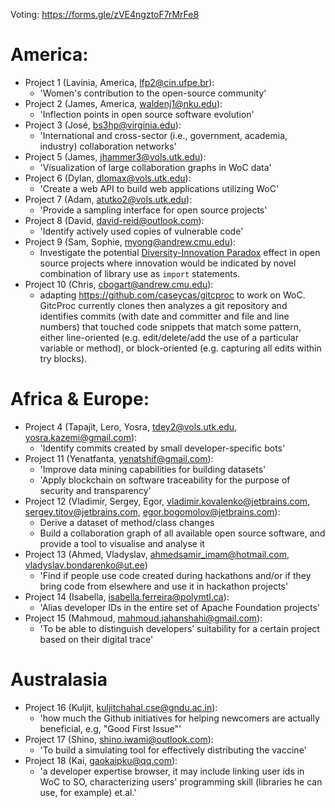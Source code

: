 Voting: https://forms.gle/zVE4ngztoF7rMrFe8

# America:
* Project 1 (Lavinia, America, lfp2@cin.ufpe.br):
  * 'Women's contribution to the open-source community'
* Project 2 (James, America, waldenj1@nku.edu):
  * 'Inflection points in open source software evolution'
* Project 3 (José, bs3hp@virginia.edu):
  * 'International and cross-sector (i.e., government, academia, industry) collaboration networks'
* Project 5 (James, jhammer3@vols.utk.edu):
  * 'Visualization of large collaboration graphs in WoC data'
* Project 6 (Dylan, dlomax@vols.utk.edu):
  * 'Create a web API to build web applications utilizing WoC'
* Project 7 (Adam, atutko2@vols.utk.edu):
  * 'Provide a sampling interface for open source projects'
* Project 8 (David, david-reid@outlook.com):
  * 'Identify actively used copies of vulnerable code'
* Project 9 (Sam, Sophie, myong@andrew.cmu.edu):
  * Investigate the potential [Diversity-Innovation Paradox](https://www.pnas.org/content/117/17/9284) effect in open source projects where innovation would be indicated by novel combination of library use as `import` statements.
* Project 10 (Chris, cbogart@andrew.cmu.edu):
  * adapting https://github.com/caseycas/gitcproc to work on WoC.  GitcProc currently clones then analyzes a git repository and identifies commits (with date and committer and file and line numbers) that touched code snippets that match some pattern, either line-oriented (e.g. edit/delete/add the use of a particular variable or method), or block-oriented (e.g. capturing all edits within try blocks).

# Africa & Europe:
* Project 4 (Tapajit, Lero, Yosra, tdey2@vols.utk.edu, yosra.kazemi@gmail.com):
  * 'Identify commits created by small developer-specific bots'
* Project 11 (Yenatfanta, yenatshif@gmail.com):
  * 'Improve data mining capabilities for building datasets'
  * 'Apply blockchain on software traceability for the purpose of security and transparency'
* Project 12 (Vladimir, Sergey, Egor, vladimir.kovalenko@jetbrains.com, sergey.titov@jetbrains.com, egor.bogomolov@jetbrains.com):
  * Derive a dataset of method/class changes
  * Build a collaboration graph of all available open source  software, and provide a tool to visualise and analyse it
* Project 13 (Ahmed, Vladyslav, ahmedsamir_imam@hotmail.com, vladyslav.bondarenko@ut.ee)
  * 'Find if people use code created during hackathons and/or if they bring code from elsewhere and use it in hackathon projects'
* Project 14 (Isabella, isabella.ferreira@polymtl.ca):
  * 'Alias developer IDs in the entire set of Apache Foundation projects'
* Project 15 (Mahmoud, mahmoud.jahanshahi@gmail.com):
  * 'To be able to distinguish developers’ suitability for a certain project based on their digital trace'

# Australasia
* Project 16 (Kuljit, kuljitchahal.cse@gndu.ac.in):
  * 'how much the Github initiatives for helping newcomers are actually beneficial, e.g, "Good First Issue"'
* Project 17 (Shino, shino.iwami@outlook.com):
  * 'To build a simulating tool for effectively distributing the vaccine'
* Project 18 (Kai, gaokaipku@qq.com):
  * 'a developer expertise browser, it may include linking user ids in WoC to SO, characterizing users' programming skill (libraries he can use, for example) et.al.'
